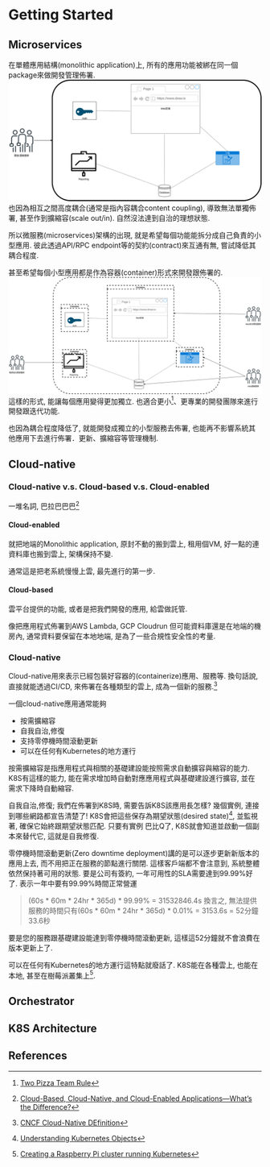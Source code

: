 # Getting Started

## Microservices
在單體應用結構(monolithic application)上, 所有的應用功能被綁在同一個package來做開發管理佈署.
![](monoithic.png)
也因為相互之間高度耦合(通常是指內容耦合content coupling), 導致無法單獨佈署, 甚至作到擴縮容(scale out/in).
自然沒法達到自治的理想狀態. 

所以微服務(microservices)架構的出現, 就是希望每個功能能拆分成自己負責的小型應用.
彼此透過API/RPC endpoint等的契約(contract)來互通有無, 嘗試降低其耦合程度.

甚至希望每個小型應用都是作為容器(container)形式來開發跟佈署的.
![](microservice+container.png)
這樣的形式, 能讓每個應用變得更加獨立.
也適合更小[^1]、更專業的開發團隊來進行開發跟迭代功能.

也因為耦合程度降低了, 就能開發成獨立的小型服務去佈署, 也能再不影響系統其他應用下去進行佈署．更新、擴縮容等管理機制.


## Cloud-native
### Cloud-native v.s. Cloud-based v.s. Cloud-enabled
一堆名詞, 巴拉巴巴巴[^2]
#### Cloud-enabled
就把地端的Monolithic application, 原封不動的搬到雲上, 租用個VM, 好一點的連資料庫也搬到雲上, 架構保持不變.

通常這是把老系統慢慢上雲, 最先進行的第一步.

#### Cloud-based
雲平台提供的功能, 或者是把我們開發的應用, 給雲做託管.

像把應用程式佈署到AWS Lambda, GCP Cloudrun
但可能資料庫還是在地端的機房內, 通常資料要保留在本地地端, 是為了一些合規性安全性的考量.


### Cloud-native
Cloud-native用來表示已經包裝好容器的(containerize)應用、服務等.
換句話說, 直接就能透過CI/CD, 來佈署在各種類型的雲上, 成為一個新的服務.[^3]

一個cloud-native應用通常能夠
- 按需擴縮容
- 自我自治,修復
- 支持零停機時間滾動更新
- 可以在任何有Kubernetes的地方運行

按需擴縮容是指應用程式與相關的基礎建設能按照需求自動擴容與縮容的能力.
K8S有這樣的能力, 能在需求增加時自動對應應用程式與基礎建設進行擴容, 
並在需求下降時自動縮容.

自我自治,修復; 我們在佈署到K8S時, 需要告訴K8S該應用長怎樣?
幾個實例, 連接到哪些網路都宣告清楚了! 
K8S會把這些保存為期望狀態(desired state)[^4], 並監視著, 確保它始終跟期望狀態匹配.
只要有實例 巴比Q了, K8S就會知道並啟動一個副本來替代它, 這就是自我修復.

零停機時間滾動更新(Zero downtime deployment)講的是可以逐步更新新版本的應用上去, 而不用把正在服務的節點進行關閉. 
這樣客戶端都不會注意到, 系統整體依然保持著可用的狀態.
要是公司有簽約, 一年可用性的SLA需要達到99.99%好了.
表示一年中要有99.99%時間正常營運
> (60s * 60m * 24hr * 365d) * 99.99% = 31532846.4s
> 換言之, 無法提供服務的時間只有(60s * 60m * 24hr * 365d) * 0.01% = 3153.6s = 52分鐘33.6秒

要是您的服務跟基礎建設能達到零停機時間滾動更新, 這樣這52分鐘就不會浪費在版本更新上了.


可以在任何有Kubernetes的地方運行這特點就廢話了.
K8S能在各種雲上, 也能在本地, 甚至在樹莓派叢集上[^6].

## Orchestrator
## K8S Architecture


## References
[^1]: [Two Pizza Team Rule](https://docs.aws.amazon.com/whitepapers/latest/introduction-devops-aws/two-pizza-teams.html)  
[^2]: [Cloud-Based, Cloud-Native, and Cloud-Enabled Applications—What’s the Difference?](https://www.papertrail.com/solution/tips/cloud-based-cloud-native-and-cloud-enabled-applications-whats-the-difference/)  
[^3]: [CNCF Cloud-Native DEfinition](https://github.com/cncf/toc/blob/main/DEFINITION.md)
[^4]: [Understanding Kubernetes Objects](https://kubernetes.io/docs/concepts/overview/working-with-objects/kubernetes-objects/)
[^5]: [Performing a Rolling Update](https://kubernetes.io/docs/tutorials/kubernetes-basics/update/update-intro/)
[^6]: [Creating a Raspberry Pi cluster running Kubernetes](https://kubernetes.io/blog/2015/11/creating-a-raspberry-pi-cluster-running-kubernetes-the-shopping-list-part-1/)